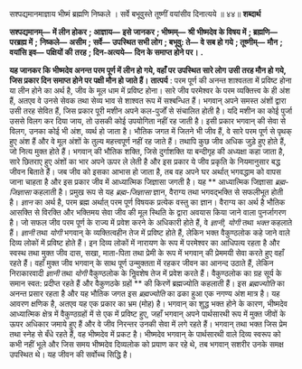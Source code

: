  

सश्पद्यमानमाज्ञाय भीष्मं ब्रह्मणि निष्कले । सर्वे बभूवुस्ते तूष्णीं वयांसीव दिनात्यये ॥ ४४॥ **शब्दार्थ** 

**सश्पद्यमानम्—** **में लीन होकर** **; आज्ञाय—** **इसे जानकर** **; भीष्मम्—** **श्री भीष्मदेव के विषय में** **; ब्रह्मणि—** **परब्रह्म में** **;** **निष्कले—** **असीम** **; सर्वे—** **उपस्थित सभी लोग** **; बभूवु: ते—** **वे सब हो गये** **; तूष्णीम्—** **मौन** **; वयांसि इव—** **पक्षियों की** **तरह** **; दिन-अत्यये—** **दिन के समाप्त होने पर।** **.** 

**यह जानकर कि भीष्मदेव अनन्त परम पूर्ण में लीन हो गये, वहाँ पर उपस्थित सारे लोग** **उसी तरह मौन हो गये, जिस प्रकार दिन समाप्त होने पर पक्षी मौन हो जाते हैं।** **तात्पर्य** : परम पूर्ण की अनन्त शाश्वतता में प्रविष्ट होना या लीन होने का अर्थ है, जीव के मूल धाम में प्रविष्ट होना। सारे जीव परमेश्वर के परम व्यक्तित्त्व के ही अंश हैं, अतएव वे उनसे सेवक तथा सेव्य भाव से शाश्वत रूप में सश्बन्धित हैं। भगवान् अपने समस्त अंशों द्वारा उसी तरह सेवित हैं, जिस प्रकार पूरी मशीन अपने कल-पुर्जों से संचालित होती है। यदि मशीन का कोई पुर्जा उससे विलग कर दिया जाय, तो उसकी कोई उपयोगिता नहीं रह जाती है। इसी प्रकार भगवान् की सेवा से विलग, उनका कोई भी अंश, व्यर्थ हो जाता है। भौतिक जगत में जितने भी जीव हैं, वे सारे परम पूर्ण से पृथक् हुए अंश हैं और वे मूल अंशों के तुल्य महत्त्वपूर्ण नहीं रह जाते हैं। तथापि कुछ जीव अधिक जुड़े हुए होते हैं, जो नित्य मुक्त होते हैं। भगवान् की भौतिक शक्ति, जिसे दुर्गाशक्ति या बन्दीगृह की अध्यक्षा कहा जाता है, सारे छितराए हुए अंशों का भार अपने ऊपर ले लेती है और इस प्रकार ये जीव प्रकृति के नियमानुसार बद्ध जीवन बिताते हैं। जब जीव को इसका आभास हो जाता है, तब वह अपने घर अर्थात् भगवद्धाम को वापस जाना चाहता है और इस प्रकार जीव में आध्यात्मिक जिज्ञासा जगती है। यह ** आध्यात्मिक जिज्ञासा *ब्रह्म-* *जिज्ञासा* कहलाती है। प्रमुख रूप से यह *ब्रह्म-जिज्ञासा* ज्ञान, वैराग्य तथा भगवद्भक्ति से सफलीभूत होती है। *ज्ञान* का अर्थ है, परम ब्रह्म अर्थात् परम पूर्ण विषयक प्रत्येक वस्तु का ज्ञान। वैराग्य का अर्थ है भौतिक आसक्ति से विरक्ति और भक्तिमय सेवा जीव की मूल स्थिति के द्वारा अवयास किया जाने वाला पुनर्जागरण है। जो सफल जीव परम पूर्ण के राज्य में प्रवेश करने के अधिकारी होते हैं, वे *ज्ञानी, योगी* तथा *भक्त* कहलाते हैं। *ज्ञानी* तथा *योगी* भगवान् के व्यक्तित्वहीन तेज में प्रविष्ट होते हैं, लेकिन भक्त वैकुण्ठलोक कहे जाने वाले दिव्य लोकों में प्रविष्ट होते हैं। इन दिव्य लोकों में नारायण के रूप में परमेश्वर का आधिपत्य रहता है और स्वस्थ तथा मुक्त जीव दास, सखा, माता-पिता तथा प्रेमी के रूप में भगवान् की प्रेममयी सेवा करते हुए वहाँ रहते हैं। वहाँ मुक्त जीव भगवान् के साथ पूर्ण उन्मुक्तता में रहकर जीवन का आनन्द उठाते हैं, लेकिन निराकारवादी *ज्ञानी* तथा *योगी* वैकुण्ठलोक के निॢवशेष तेज में प्रवेश करते हैं। वैकुण्ठलोक का ग्रह सूर्य के समान स्वत: प्रदीप्त रहते हैं और वैकुणठके ग्रहों ** की किरणें ब्रह्मज्योति कहलाती हैं। इस *ब्रह्मज्योति* का अनन्त प्रसार रहता है और यह भौतिक जगत इस *ब्रह्मज्योति* का ढका हुआ एक नगण्य अंश मात्र है। यह आवरण क्षणिक है, अतएव यह एक प्रकार का भ्रम (मोह) है। भगवान् का शुद्ध भक्त होने के कारण, भीष्मदेव आध्यात्मिक क्षेत्र में वैकुण्ठग्रहों में से एक में प्रविष्ट हुए, जहाँ भगवान् अपने पार्थसारथी रूप में मुक्त जीवों के ऊपर अधिकार जमाये हुए हैं और वे जीव निरन्तर उनकी सेवा में लगे रहते हैं। भगवान् तथा भक्त जिस प्रेम तथा स्नेह से बँधे रहते हैं, वह भीष्मदेव में प्रकट है। भीष्मदेव भगवान् के पार्थसारथी वाले दिव्य स्वरूप को कभी नहीं भूले और जिस समय भीष्मदेव दिव्यलोक को प्रयाण कर रहे थे, तब भगवान् सशरीर उनके समक्ष उपस्थित थे। यह जीवन की सर्वोच्च सिद्धि है। 